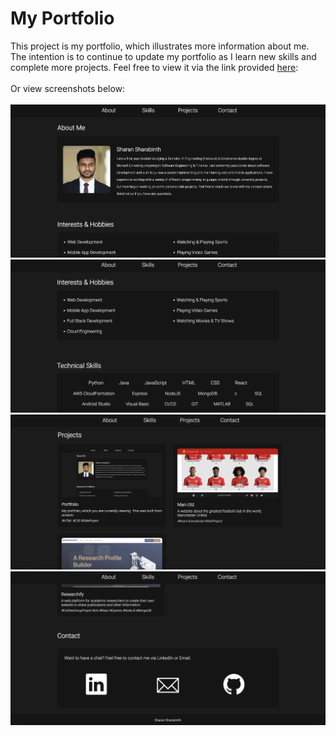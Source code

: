 # My Portfolio
This project is my portfolio, which illustrates more information about me. The intention is to continue to update my portfolio as I learn new skills and complete more projects. Feel free to view it via the link provided [here](https://ssha0054.github.io/):
<br />
<br />
Or view screenshots below:
<br />
<br />
![alt text](./Images/portfolio.png)
<br />
![alt text](./Images/portfolio-2.png)
<br />
![alt text](./Images/portfolio-3.png)
<br />
![alt text](./Images/portfolio-4.png)